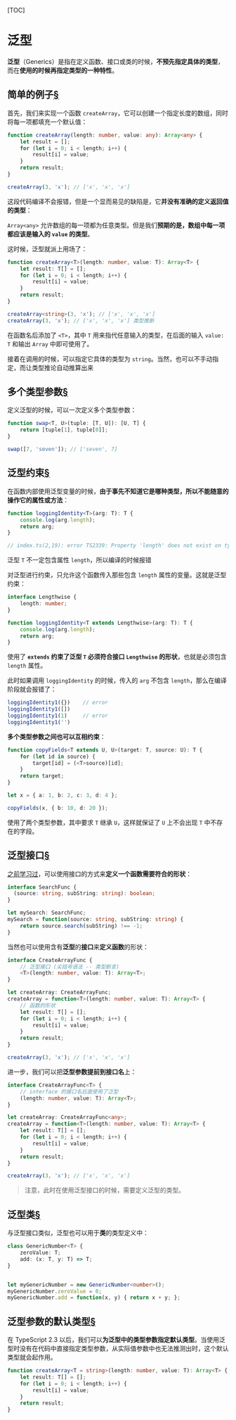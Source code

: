[TOC]

# 泛型

**泛型**（Generics）是指在定义函数、接口或类的时候，**不预先指定具体的类型**，而在**使用的时候再指定类型的一种特性**。

## 简单的例子[§](https://ts.xcatliu.com/advanced/generics.html#简单的例子)

首先，我们来实现一个函数 `createArray`，它可以创建一个指定长度的数组，同时将每一项都填充一个默认值：

```ts
function createArray(length: number, value: any): Array<any> {
    let result = [];
    for (let i = 0; i < length; i++) {
        result[i] = value;
    }
    return result;
}

createArray(3, 'x'); // ['x', 'x', 'x']
```

这段代码编译不会报错，但是一个显而易见的缺陷是，它**并没有准确的定义返回值的类型**：

`Array<any>` 允许数组的每一项都为任意类型。但是我们**预期的是，数组中每一项都应该是输入的 `value` 的类型**。

这时候，泛型就派上用场了：

```ts
function createArray<T>(length: number, value: T): Array<T> {
    let result: T[] = [];
    for (let i = 0; i < length; i++) {
        result[i] = value;
    }
    return result;
}

createArray<string>(3, 'x'); // ['x', 'x', 'x']
createArray(3, 'x'); // ['x', 'x', 'x'] 类型推断
```

在函数名后添加了 `<T>`，其中 `T` 用来指代任意输入的类型，在后面的输入 `value: T` 和输出 `Array` 中即可使用了。

接着在调用的时候，可以指定它具体的类型为 `string`。当然，也可以不手动指定，而让类型推论自动推算出来

## 多个类型参数[§](https://ts.xcatliu.com/advanced/generics.html#多个类型参数)

定义泛型的时候，可以一次定义多个类型参数：

```ts
function swap<T, U>(tuple: [T, U]): [U, T] {
    return [tuple[1], tuple[0]];
}

swap([7, 'seven']); // ['seven', 7]
```

## 泛型约束[§](https://ts.xcatliu.com/advanced/generics.html#泛型约束)

在函数内部使用泛型变量的时候，**由于事先不知道它是哪种类型，所以不能随意的操作它的属性或方法**：

```ts
function loggingIdentity<T>(arg: T): T {
    console.log(arg.length);
    return arg;
}

// index.ts(2,19): error TS2339: Property 'length' does not exist on type 'T'.
```

泛型 `T` 不一定包含属性 `length`，所以编译的时候报错

对泛型进行约束，只允许这个函数传入那些包含 `length` 属性的变量。这就是泛型约束：

```ts
interface Lengthwise {
    length: number;
}

function loggingIdentity<T extends Lengthwise>(arg: T): T {
    console.log(arg.length);
    return arg;
}
```

使用了 **`extends` 约束了泛型 `T` 必须符合接口 `Lengthwise` 的形状**，也就是必须包含 `length` 属性。

此时如果调用 `loggingIdentity` 的时候，传入的 `arg` 不包含 `length`，那么在编译阶段就会报错了：

```ts
loggingIdentity1({}) 	// error
loggingIdentity1([])
loggingIdentity1(1)		// error
loggingIdentity1('')
```

**多个类型参数之间也可以互相约束**：

```ts
function copyFields<T extends U, U>(target: T, source: U): T {
    for (let id in source) {
        target[id] = (<T>source)[id];
    }
    return target;
}

let x = { a: 1, b: 2, c: 3, d: 4 };

copyFields(x, { b: 10, d: 20 });
```

使用了两个类型参数，其中要求 `T` 继承 `U`，这样就保证了 `U` 上不会出现 `T` 中不存在的字段。

## 泛型接口[§](https://ts.xcatliu.com/advanced/generics.html#泛型接口)

[之前学习过](https://ts.xcatliu.com/basics/type-of-function.html#接口中函数的定义)，可以使用接口的方式来**定义一个函数需要符合的形状**：

```ts
interface SearchFunc {
  (source: string, subString: string): boolean;
}

let mySearch: SearchFunc;
mySearch = function(source: string, subString: string) {
    return source.search(subString) !== -1;
}
```

当然也可以使用含有**泛型**的**接口**来**定义函数**的形状：

```ts
interface CreateArrayFunc {
    // 泛型接口 (尖括号语法 -- 类型断言)
    <T>(length: number, value: T): Array<T>; 
}

let createArray: CreateArrayFunc;
createArray = function<T>(length: number, value: T): Array<T> { 
    // 函数的形状
    let result: T[] = [];
    for (let i = 0; i < length; i++) {
        result[i] = value;
    }
    return result;
}

createArray(3, 'x'); // ['x', 'x', 'x']
```

进一步，我们可以把**泛型参数提前到接口名**上：

```ts
interface CreateArrayFunc<T> { 
    // interface 的接口名后面使用了泛型
    (length: number, value: T): Array<T>;
}

let createArray: CreateArrayFunc<any>;
createArray = function<T>(length: number, value: T): Array<T> {
    let result: T[] = [];
    for (let i = 0; i < length; i++) {
        result[i] = value;
    }
    return result;
}

createArray(3, 'x'); // ['x', 'x', 'x']
```

>  注意，此时在使用泛型接口的时候，需要定义泛型的类型。

## 泛型类[§](https://ts.xcatliu.com/advanced/generics.html#泛型类)

与泛型接口类似，泛型也可以用于**类**的类型定义中：

```ts
class GenericNumber<T> {
    zeroValue: T;
    add: (x: T, y: T) => T;
}


let myGenericNumber = new GenericNumber<number>();
myGenericNumber.zeroValue = 0;
myGenericNumber.add = function(x, y) { return x + y; };
```

## 泛型参数的默认类型[§](https://ts.xcatliu.com/advanced/generics.html#泛型参数的默认类型)

在 TypeScript 2.3 以后，我们可以**为泛型中的类型参数指定默认类型**。当使用泛型时没有在代码中直接指定类型参数，从实际值参数中也无法推测出时，这个默认类型就会起作用。

```ts
function createArray<T = string>(length: number, value: T): Array<T> {
    let result: T[] = [];
    for (let i = 0; i < length; i++) {
        result[i] = value;
    }
    return result;
}
```

